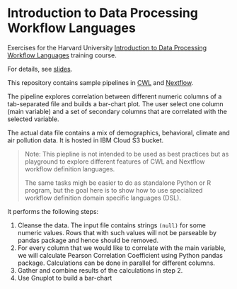 # Introduction to Data Processing Workflow Languages

Exercises for the Harvard University
[Introduction to Data Processing Workflow Languages](https://www.rc.fas.harvard.edu/events/introduction-to-data-processing-workflow-languages/)
training course.

For details, see [slides](https://docs.google.com/presentation/d/1-6haJB_VScR_ezV94I8oqIP2rexT66Zo/edit?usp=sharing&ouid=106547068334112306780&rtpof=true&sd=true).

This repository contains sample pipelines in 
[CWL](https://www.commonwl.org/) 
and [Nextflow](https://www.nextflow.io/index.html).

The pipeline explores correlation between different numeric 
columns of a tab-separated file and builds a bar-chart plot. 
The user select one column (main variable) and a set of secondary 
columns that are correlated with the selected variable.

The actual data file contains a mix of demographics, behavioral,
climate and air pollution data. It is hosted in IBM Cloud S3 bucket.


>Note: This piepline is not intended to be used as best practices
> but as playground to explore different features of CWL and Nextflow
> workflow definition languages.
> 
> The same tasks migh be easier to do as standalone Python or R
> program, but the goal here is to show how to use specialized
> workflow definition domain specific languages (DSL).

It performs the following steps:

1.  Cleanse the data. The input file contains strings `(null)`
    for some numeric values. Rows that with such values will 
    not be parseable by pandas package and hence should be removed.
2.  For every column that we would like to correlate with the 
    main variable, we will calculate Pearson Correlation Coefficient 
    using Python pandas package. Calculations can be done in 
    parallel for different columns.
3. Gather and combine results of the calculations in step 2.
4. Use Gnuplot to build a bar-chart

